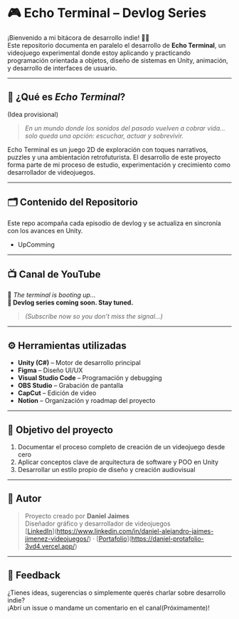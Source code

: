 # 🎮 Echo Terminal – Devlog Series

¡Bienvenido a mi bitácora de desarrollo indie! 👨‍💻  
Este repositorio documenta en paralelo el desarrollo de **Echo Terminal**, un videojuego experimental donde estoy aplicando y practicando programación orientada a objetos, diseño de sistemas en Unity, animación, y desarrollo de interfaces de usuario.

---

## 🧠 ¿Qué es *Echo Terminal*?
(Idea provisional)
> *En un mundo donde los sonidos del pasado vuelven a cobrar vida... solo queda una opción: escuchar, actuar y sobrevivir.*

Echo Terminal es un juego 2D de exploración con toques narrativos, puzzles y una ambientación retrofuturista. El desarrollo de este proyecto forma parte de mi proceso de estudio, experimentación y crecimiento como desarrollador de videojuegos.

---

## 🗂️ Contenido del Repositorio

Este repo acompaña cada episodio de devlog y se actualiza en sincronía con los avances en Unity.

- UpComming

---

## 📺 Canal de YouTube

🎥 *The terminal is booting up...*  
**🧪 Devlog series coming soon. Stay tuned.**  
> *(Subscribe now so you don’t miss the signal...)*

---

## ⚙️ Herramientas utilizadas

- **Unity (C#)** – Motor de desarrollo principal
- **Figma** – Diseño UI/UX
- **Visual Studio Code** – Programación y debugging
- **OBS Studio** – Grabación de pantalla
- **CapCut** – Edición de video
- **Notion** – Organización y roadmap del proyecto

---

## 🎯 Objetivo del proyecto

1. Documentar el proceso completo de creación de un videojuego desde cero
2. Aplicar conceptos clave de arquitectura de software y POO en Unity
3. Desarrollar un estilo propio de diseño y creación audiovisual

---

## 🧠 Autor

> Proyecto creado por **Daniel Jaimes**  
> Diseñador gráfico y desarrollador de videojuegos  
> [[LinkedIn](https://linkedin.com)](https://www.linkedin.com/in/daniel-alejandro-jaimes-jimenez-videojuegos/) · [[Portafolio](https://tuportafolio.com)](https://daniel-protafolio-3vd4.vercel.app/)

---

## 💬 Feedback

¿Tienes ideas, sugerencias o simplemente querés charlar sobre desarrollo indie?  
¡Abrí un issue o mandame un comentario en el canal(Próximamente)!

